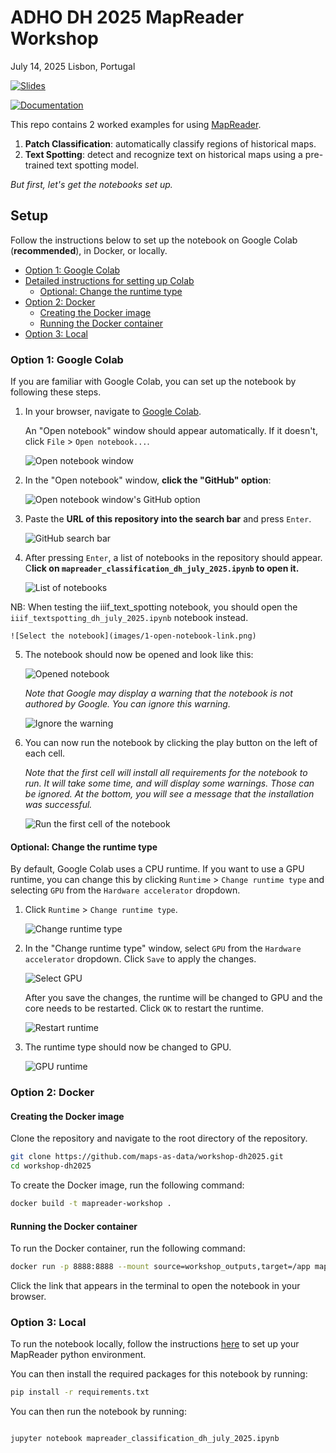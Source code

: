 # ADHO DH 2025 MapReader Workshop
July 14, 2025
Lisbon, Portugal

[![Slides](https://img.shields.io/badge/slides-blue)](https://github.com/maps-as-data/edhs-jan-2025/blob/main/slides.pdf)

[![Documentation](https://img.shields.io/badge/documentation-green)](https://mapreader.readthedocs.io/en/latest)

This repo contains 2 worked examples for using [MapReader](https://github.com/maps-as-data/MapReader).

1. **Patch Classification**: automatically classify regions of historical maps.
2. **Text Spotting**: detect and recognize text on historical maps using a pre-trained text spotting model.

*But first, let's get the notebooks set up.*


## Setup
Follow the instructions below to set up the notebook on Google Colab (**recommended**), in Docker, or locally.

- [Option 1: Google Colab](#option-1-Google-Colab)
- [Detailed instructions for setting up Colab](#detailed-instructions-for-setting-up-Colab)
  - [Optional: Change the runtime type](#optional-change-the-runtime-type)
- [Option 2: Docker](#option-2-docker)
  - [Creating the Docker image](#creating-the-docker-image)
  - [Running the Docker container](#running-the-docker-container)
- [Option 3: Local](#option-3-local)


### Option 1: Google Colab

If you are familiar with Google Colab, you can set up the notebook by following these steps. 

1. In your browser, navigate to [Google Colab](https://colab.research.google.com/).

   An "Open notebook" window should appear automatically. If it doesn't, click `File` > `Open notebook...`.

   ![Open notebook window](images/1-open-notebook.png)

2. In the "Open notebook" window, **click the "GitHub" option**:

   ![Open notebook window's GitHub option](images/1-open-notebook-github.png)

3. Paste the **URL of this repository into the search bar** and press `Enter`.

    ![GitHub search bar](images/1-open-notebook-url.png)

4. After pressing `Enter`, a list of notebooks in the repository should appear. C**lick on `mapreader_classification_dh_july_2025.ipynb` to open it.**

    ![List of notebooks](images/1-open-notebook-list.png)

NB: When testing the iiif_text_spotting notebook, you should open the `iiif_textspotting_dh_july_2025.ipynb` notebook instead.

    ![Select the notebook](images/1-open-notebook-link.png)

5. The notebook should now be opened and look like this:

    ![Opened notebook](images/2-notebook-opened.png)

    _Note that Google may display a warning that the notebook is not authored by Google. You can ignore this warning._

    ![Ignore the warning](images/2-warning.png)

6. You can now run the notebook by clicking the play button on the left of each cell.

   _Note that the first cell will install all requirements for the notebook to run. It will take some time, and will display some warnings. Those can be ignored. At the bottom, you will see a message that the installation was successful._

    ![Run the first cell of the notebook](images/3-installation-warnings-and-success.png)

#### Optional: Change the runtime type

By default, Google Colab uses a CPU runtime. If you want to use a GPU runtime, you can change this by clicking `Runtime` > `Change runtime type` and selecting `GPU` from the `Hardware accelerator` dropdown.

1. Click `Runtime` > `Change runtime type`.

    ![Change runtime type](images/4-connect-to-gpu.png)

2. In the "Change runtime type" window, select `GPU` from the `Hardware accelerator` dropdown. Click `Save` to apply the changes.

    ![Select GPU](images/4-change-runtime-type.png)

    After you save the changes, the runtime will be changed to GPU and the core needs to be restarted. Click `OK` to restart the runtime.

    ![Restart runtime](images/4-disconnect-and-delete-runtime.png)

3. The runtime type should now be changed to GPU.

    ![GPU runtime](images/4-resources-result.png)

### Option 2: Docker

#### Creating the Docker image

Clone the repository and navigate to the root directory of the repository.

```bash
git clone https://github.com/maps-as-data/workshop-dh2025.git
cd workshop-dh2025
```

To create the Docker image, run the following command:

```bash
docker build -t mapreader-workshop .
```

#### Running the Docker container

To run the Docker container, run the following command:

```bash
docker run -p 8888:8888 --mount source=workshop_outputs,target=/app mapreader-workshop
```

Click the link that appears in the terminal to open the notebook in your browser.

### Option 3: Local

To run the notebook locally, follow the instructions [here](https://mapreader.readthedocs.io/en/latest/getting-started/installation-instructions/index.html) to set up your MapReader python environment.

You can then install the required packages for this notebook by running:

```bash
pip install -r requirements.txt
```

You can then run the notebook by running:

```bash

jupyter notebook mapreader_classification_dh_july_2025.ipynb
```
